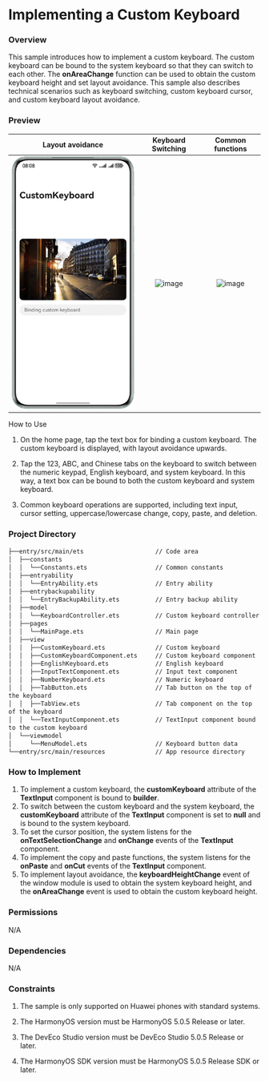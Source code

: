 # Implementing a Custom Keyboard

### Overview

This sample introduces how to implement a custom keyboard. The custom keyboard can be bound to the system keyboard so that they can switch to each other. The **onAreaChange** function can be used to obtain the custom keyboard height and set layout avoidance. This sample also describes technical scenarios such as keyboard switching, custom keyboard cursor, and custom keyboard layout avoidance.

### Preview
|             Layout avoidance              |             Keyboard Switching             |            Common functions             |
|:-----------------------------------------:|:------------------------------------------:|:---------------------------------------:|
| ![image](screenshots/device/avoid.en.gif) | ![image](screenshots/device/switch.en.gif) | ![image](screenshots/device/use.en.gif) |


How to Use

1. On the home page, tap the text box for binding a custom keyboard. The custom keyboard is displayed, with layout avoidance upwards.

2. Tap the 123, ABC, and Chinese tabs on the keyboard to switch between the numeric keypad, English keyboard, and system keyboard. In this way, a text box can be bound to both the custom keyboard and system keyboard.

3. Common keyboard operations are supported, including text input, cursor setting, uppercase/lowercase change, copy, paste, and deletion.


### Project Directory

```
├──entry/src/main/ets	                 // Code area
│  ├──constants
│  │  └──Constants.ets                   // Common constants
│  ├──entryability
│  │  └──EntryAbility.ets                // Entry ability
│  ├──entrybackupability
│  │  └──EntryBackupAbility.ets          // Entry backup ability
│  ├──model
│  │  └──KeyboardController.ets          // Custom keyboard controller
│  ├──pages
│  │  └──MainPage.ets                    // Main page
│  ├──view
│  │  ├──CustomKeyboard.ets              // Custom keyboard
│  │  ├──CustomKeyboardComponent.ets     // Custom keyboard component
│  │  ├──EnglishKeyboard.ets             // English keyboard
│  │  ├──InputTextComponent.ets          // Input text component
│  │  ├──NumberKeyboard.ets              // Numeric keyboard
│  │  ├──TabButton.ets                   // Tab button on the top of the keyboard
│  │  ├──TabView.ets                     // Tab component on the top of the keyboard
│  │  └──TextInputComponent.ets          // TextInput component bound to the custom keyboard
│  └──viewmodel
│     └──MenuModel.ets                   // Keyboard button data
└──entry/src/main/resources              // App resource directory
```

### How to Implement

1. To implement a custom keyboard, the **customKeyboard** attribute of the **TextInput** component is bound to **builder**.
2. To switch between the custom keyboard and the system keyboard, the **customKeyboard** attribute of the **TextInput** component is set to **null** and is bound to the system keyboard.
3. To set the cursor position, the system listens for the **onTextSelectionChange** and **onChange** events of the **TextInput** component.
4. To implement the copy and paste functions, the system listens for the **onPaste** and **onCut** events of the **TextInput** component.
5. To implement layout avoidance, the **keyboardHeightChange** event of the window module is used to obtain the system keyboard height, and the **onAreaChange** event is used to obtain the custom keyboard height.

### Permissions
N/A

### Dependencies
N/A

### Constraints

1. The sample is only supported on Huawei phones with standard systems.

2. The HarmonyOS version must be HarmonyOS 5.0.5 Release or later.

3. The DevEco Studio version must be DevEco Studio 5.0.5 Release or later.

4. The HarmonyOS SDK version must be HarmonyOS 5.0.5 Release SDK or later.